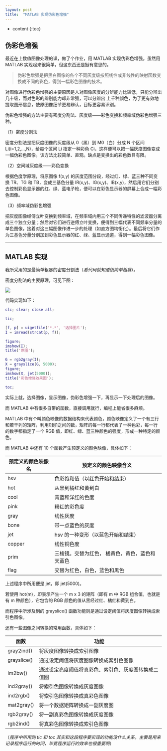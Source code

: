 ```yaml
---
layout: post
title:  "MATLAB 实现伪彩色增强"
---
```


* content
{:toc}

## 伪彩色增强

最近在上数值图像处理的课，做了个作业，用 MATLAB 实现伪彩色增强。虽然用 MATLAB 实现起来很简单，但这东西还是挺有意思的。

> 伪彩色增强是把黑白图像的各个不同灰度级按照线性或非线性的映射函数变换成不同的彩色，得到一幅彩色图像的技术。

对图像进行伪彩色增强的主要原因是人对图像灰度的分辨能力比较低，只能分辨出几十级，而对色彩的辨别能力却非常强，可以分辨出 上千种颜色，为了更有效地提取图形信息，使原图像细节更易辨认，目标更容易识别。

伪彩色增强的方法主要有密度分割法、灰度级——彩色变换和频率域伪彩色增强三种。

（1）密度分割法

密度分割法是把灰度图像的灰度级从 0（黑）到 M0（白）分成 N 个区间 Li(i=1,2,…,N)，给每个区间 Li 指定一种彩色 Ci，这样便可以把一幅灰度图像变成一幅伪彩色图像。该方法比较简单、直观。缺点是变换出的彩色数目有限。

（2）空间域灰度级——彩色变换

根据色度学原理，将原图像 f(x,y) 的灰度范围分段，经过红、绿、蓝三种不同变换 TR、TG 和 TB，变成三基色分量 IR(x,y)、IG(x,y)、IB(x,y)，然后用它们分别去控制彩色显示器的红、绿、蓝电子枪，便可以在彩色显示器的屏幕上合成一幅彩色图像。

（3）频率域伪彩色增强

把灰度图像经傅立叶变换到频率域，在频率域内用三个不同传递特性的滤波器分离成三个独立分量；然后对它们进行逆傅立叶变换，便得到三幅代表不同频率分量的单色图像，接着对这三幅图像作进一步的处理（如直方图均衡化）。最后将它们作为三基色分量分别加到彩色显示器的红、绿、蓝显示通道，得到一幅彩色图像。

---

## MATLAB 实现

我所采用的是最简单粗暴的密度分割法（*看代码就知道很简单粗暴*）。

密度分割法的主要原理，可见下图：

![](https://img.alicdn.com/tfs/TB1LBzjOpXXXXcnXpXXXXXXXXXX-154-71.png)

代码实现如下：

```matlab
clc; clear; close all;

tic;

[f, p] = uigetfile('*.*', '选择图片');
I = imread(strcat(p, f));

figure;
imshow(I);
title('原图');

G = rgb2gray(I);
X = grayslice(G, 5000);
figure;
imshow(X, jet(5000));
title('彩色增强效果图');

toc;
```

实际上就，选择图像，显示图像，伪彩色增强一下，再显示一下处理后的图像。

而 MATLAB 中有很多自带的函数，直接调用就行，编程上能省很多麻烦。

MATLAB 中有个叫颜色映像的数据结构来代表颜色，颜色映像定义了一个有三行和若干列的矩阵，利用0到1之间的数，矩阵的每一行都代表了一种色彩，每一行的数字都指定了一个 RGB 值，即红、绿、蓝三种颜色的强度，形成一种特定的颜色。

而 MATLAB 中还有 10 个函数产生预定义的颜色映像，具体如下：

| 预定义的颜色映像名 | 预定义的颜色映像含义                            |
| ------------------ | ----------------------------------------------- |
| hsv                | 色彩饱和值（以红色开始和结束）                  |
| hot                | 从黑到橘红和黄到白                              |
| cool               | 青蓝和洋红的色度                                |
| pink               | 粉红的彩色度                                    |
| gray               | 线性灰度                                        |
| bone               | 带一点蓝色的灰度                                |
| jet                | hsv 的一种变形（以蓝色开始和结束）              |
| copper             | 线性铜色度                                      |
| prim               | 三棱镜。交替为红色， 橘黄色，黄色，蓝色和天蓝色 |
| flag               | 交替为红色，白色，蓝色和黑色                    |

上述程序中所用便是 jet，即 jet(5000)。

若使用 hot(m)，即表示产生一个 m x 3 的矩阵（即有 m 中 RGB 组合值，也就是有 m 种颜色），它包含的 RGB 颜色的值从黑经过红、橘红和黄到白。

而程序中所涉及到的 grayslice() 函数功能则是通过设定阈值将灰度图像转换成索引色图像。

还有一些图像之间转换的常用函数，具体如下：

| 函数        | 功能                                                 |
| ----------- | ---------------------------------------------------- |
| gray2ind()  | 将灰度图像转换成索引图像                             |
| grayslice() | 通过设定阈值将灰度图像转换成索引色图像               |
| im2bw()     | 通过设定亮度阈值将真彩色、索引色、灰度图转换成二值图 |
| ind2gray()  | 将索引色图像转换成灰度图像                           |
| ind2rgb()   | 将索引色图像转换成真彩色图像                         |
| mat2gray()  | 将一个数据矩阵转换成一副灰度图                       |
| rgb2gray()  | 将一副真彩色图像转换成灰度图像                       |
| rgb2ind()   | 将真彩色图像转换成索引色图像                         |

（*程序中所用到 tic 和 toc 其实和这段程序要实现的功能没什么关系，主要是用来记录程序运行的时间，毕竟程序运行的效率也很重要啊*）
